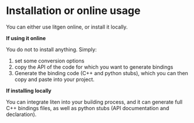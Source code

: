 # Installation or online usage

You can either use litgen online, or install it locally.

**If using it online**

You do not to install anything. Simply:
1. set some conversion options
2. copy the API of the code for which you want to generate bindings
3. Generate the binding code (C++ and python stubs), which you can then copy and paste into your project.


**If installing locally**

You can integrate liten into your building process, and it can generate full C++ bindings files, as well as python stubs (API documentation and declaration).
